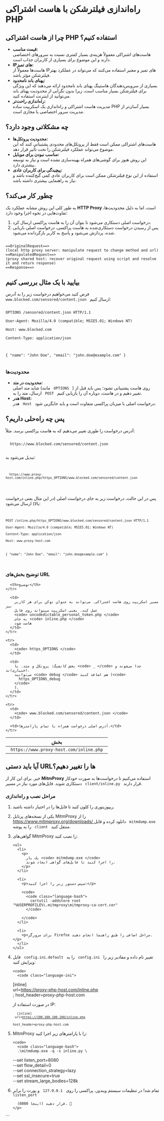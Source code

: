 <h1>راه‌اندازی فیلترشکن با هاست اشتراکی PHP</h1>

<h2>چرا از هاست اشتراکی PHP استفاده کنیم؟</h2>

<ul>
  <li>
    <strong> قیمت مناسب: </strong>
    <br />
    هاست‌های اشتراکی معمولاً هزینه‌ی بسیار کمتری نسبت به سرورهای اختصاصی دارند و
    این موضوع برای بسیاری از کاربران جذاب است.
  </li>

  <li>
    <strong> IP‌های تمیز: </strong>
    <br />
    هاست‌ها معمولاً از IP‌های تمیز و معتبر استفاده می‌کنند که می‌تواند در عملکرد
    بهتر فیلترشکن مؤثر باشد.
  </li>

  <li>
    <strong> پهنای باند نامحدود: </strong>
    <br />
    بسیاری از سرویس‌دهندگان هاستینگ پهنای باند نامحدود ارائه می‌دهند که این
    ویژگی برای فیلترشکن بسیار مناسب است، زیرا بدون نگرانی از محدودیت پهنای باند
    می‌توانید از اینترنت استفاده کنید.
  </li>

  <li>
    <strong> راه‌اندازی راحت‌تر: </strong>
    <br />
    مدیریت هاست اشتراکی و راه‌اندازی یک اسکریپت ساده PHP بسیار آسان‌تر از مدیریت
    سرور اختصاصی یا مجازی است.
  </li>
</ul>

<h2>چه مشکلاتی وجود دارد؟</h2>

<ul>
  <li>
    <strong> محدودیت پروتکل‌ها: </strong>
    <br />
    هاست‌های اشتراکی ممکن است فقط از پروتکل‌های محدودی پشتیبانی کنند که این
    موضوع می‌تواند عملکرد فیلترشکن را تحت تأثیر قرار دهد.
  </li>

  <li>
    <strong> مناسب نبودن برای موبایل: </strong>
    <br />
    این روش هنوز برای گوشی‌های همراه بهینه‌سازی نشده است و نیاز به توسعه بیشتری
    دارد.
  </li>

  <li>
    <strong> پیچیدگی برای کاربران عادی: </strong>
    <br />
    استفاده از این نوع فیلترشکن ممکن است برای کاربران عادی کمی گیج‌کننده باشد و
    نیاز به راهنمایی بیشتری داشته باشد.
  </li>
</ul>

<h2>چطور کار می‌کند؟</h2>

<p>
  به طور کلی این روش مشابه عملکرد یک <strong> HTTP Proxy </strong>
  است، اما به دلیل محدودیت‌ها، تفاوت‌هایی در نحوه اجرا وجود دارد:
</p>

<ol>
  <li>درخواست اصلی دستکاری می‌شود تا بتوان آن را به هاست پراکسی ارسال کرد.</li>

  <li>
    پس از رسیدن درخواست دستکاری‌شده به هاست پراکسی، درخواست اصلی بازیابی شده،
    پردازش می‌شود و پاسخ به کاربر بازگردانده می‌شود.
  </li>
</ol>

<code class="language-plaintext">
==OriginalRequest==>
(local http proxy server: manipulate request to change method and url)
==ManipulatedRequest==>
(proxy shared host: recover original request using script and resolve it and return response)
==Response==>
</code>

<h2>بیایید با یک مثال بررسی کنیم</h2>

<p>
  فرض کنید می‌خواهیم درخواست زیر را به آدرس
  <code> www.blocked.com/sensored/content.json </code>
  ارسال کنیم:
</p>

<code>
OPTIONS /sensored/content.json HTTP/1.1<br />
User-Agent: Mozilla/4.0 (compatible; MSIE5.01; Windows NT)<br />
Host: www.blocked.com<br />
Content-Type: application/json<br />
<br />
{ "name": "John Doe", "email": "john.doe@example.com" }<br />
</code>

<h3>محدودیت‌ها</h3>

<ul>
  <li>
    <strong> محدودیت در متد: </strong>
    <br />
    شاید متد اصلی (مانند <code> OPTIONS </code> ) روی هاست پشتیبانی نشود؛ پس
    باید قبل از ارسال، متد را به <code> POST </code>
    تغییر دهیم و در هاست، دوباره آن را بازیابی کنیم.
  </li>

  <li>
    <strong> هدر Host: </strong>
    <br />
    هدر <code> Host </code>
    درخواست اصلی با میزبان پراکسی متفاوت است و باید جایگزین شود.
  </li>
</ul>

<h2>پس چه راه‌حلی داریم؟</h2>

<p>آدرس درخواست را طوری تغییر می‌دهیم که به هاست پراکسی برسد. مثلاً:</p>

<div>
  <code>
  https://www.blocked.com/sensored/content.json
  </code>
</div>

<p>تبدیل می‌شود به:</p>

<code>
  <code>
  https://www.proxy-host.com/inline.php/https_OPTIONS/www.blocked.com/sensored/content.json

</code>

</code>

<p>
  پس در این حالت، درخواست زیر به جای درخواست اصلی (در این مثال یعنی درخواست
  بالا) ارسال می‌شود:
</p>

<code>
  <code class="language-http">
POST /inline.php/https_OPTIONS/www.blocked.com/sensored/content.json HTTP/1.1<br />
User-Agent: Mozilla/4.0 (compatible; MSIE5.01; Windows NT)<br />
Content-Type: application/json<br />
Host: www.proxy-host.com<br />
<br />
{ "name": "John Doe", "email": "john.doe@example.com" }
</code>

</code>

<h3>توضیح بخش‌های URL</h3>

<table>
  <thead>
    <tr>
      <th>بخش</th>

      <th>توضیح</th>
    </tr>
  </thead>

  <tbody>
    <tr>
      <td>
        <code> https://www.proxy-host.com/inline.php </code>
      </td>

      <td>
        مسیر اسکریپت روی هاست اشتراکی. می‌تواند به عنوان توکن برای هر کاربر نیز
        عمل کند. یعنی اسکریپت میتواند روی فایل
        <code> uncodedictable_personal_token.php </code>
        به جای <code> inline.php </code>
        هاست شود
      </td>
    </tr>

    <tr>
      <td>
        <code> https_OPTIONS </code>
      </td>

      <td>
        بخش کانفیگ: پروتکل و متد. با <code> _ </code> جدا می‌شوند و اختیاری‌اند.
        می‌توانید <code> debug </code> هم اضافه کنید (<code>
          https_OPTIONS_debug
        </code>
        ).
      </td>
    </tr>

    <tr>
      <td>
        <code> www.blocked.com/sensored/content.json </code>
      </td>

      <td>آدرس اصلی درخواست همراه با تمام پارامترها.</td>
    </tr>
  </tbody>
</table>

<h2>آیا باید دستی URL‌ها را تغییر دهیم؟</h2>

<p>
  خیر. برای این کار از <strong> MitmProxy </strong> استفاده می‌کنیم تا
  درخواست‌ها به صورت خودکار دستکاری شوند. فایل‌های مورد نیاز در مسیر
  <code> client/inline.py </code>
  قرار دارند.
</p>

<h3>مراحل نصب و راه‌اندازی</h3>

<ol>
  <li>
    <p>ریپوزیتوری را کلون کنید تا فایل‌ها را در اختیار داشته باشید.</p>
  </li>

  <li>
    <p>
      یکی از نسخه‌های پرتابل MitmProxy را از<br />
      <a href="https://www.mitmproxy.org/downloads/">
        https://www.mitmproxy.org/downloads/
      </a>
      دانلود کرده و فایل
      <code> mitmdump.exe </code>
      را به پوشه <code> client </code>
      منتقل کنید.
    </p>
  </li>

  <li>
    <p>گواهی‌های MitmProxy را نصب کنید:</p>

    <ul>
      <li>
        <p>
          یک بار <code> mitmdump.exe </code>
          را اجرا کنید تا فایل‌های گواهی ایجاد شوند.
        </p>
      </li>

      <li>
        <p>سپس دستور زیر را اجرا کنید:</p>

        <code>
          <code class="language-bash">
            certutil -addstore root "%USERPROFILE%\.mitmproxy\mitmproxy-ca-cert.cer"
          </code>
        
        </code>
      </li>

      <li>
        <p>برای مرورگر Firefox مراحل اضافی را طبق راهنما انجام دهید.</p>
      </li>
    </ul>
  </li>

  <li>
    <p>
      فایل <code> config.ini.default </code> را به <code> config.ini </code>
      تغییر نام داده و مقادیر زیر را ویرایش کنید:
    </p>

    <code>
      <code class="language-ini">
[inline]<br />
url=https://proxy-php-host.com/inline.php<br />
; host_header=proxy-php-host.com
      </code>
    </code>
    <p>در صورت استفاده از IP:</p>
    <code>
      <code class="language-ini">
[inline]<br />
url=https://100.100.100.100/inline.php<br />
host_header=proxy-php-host.com
      </code>
    </code>
  </li>

  <li>
    <p>MitmProxy را با پارامترهای زیر اجرا کنید:</p>

    <code>
      <code class="language-bash">
      .\mitmdump.exe -q -s inline.py \
  --set listen_port=8080 \
  --set flow_detail=0 \
  --set connection_strategy=lazy \
  --set ssl_insecure=true \
  --set stream_large_bodies=128k

</code>

</code>
  </li>

  <li>
    <p>
      تمام شد! در تنظیمات سیستم ویندوز، پراکسی را روی <code> 127.0.0.1 </code> و
      پورت را برابر <code> listen_port </code>

      (اینجا 8080) قرار دهید. 🎉
    </p>
  </li>
</ol>

<p>```</p>
